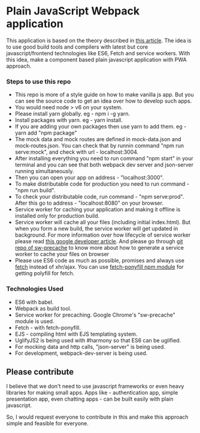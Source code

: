 # Plain JavaScript Webpack application
This application is based on the theory described in [this article](https://www.codementor.io/vineetdev/how-to-effectively-develop-vanilla-javascript-application-5k19c0ct9).
The idea is to use good build tools and compilers with latest but core javascript/frontend technologies like ES6, Fetch and service workers. With this idea, make a component based plain javascript application with PWA approach.

### Steps to use this repo
* This repo is more of a style guide on how to make vanilla js app. But you can see the source code to get an idea over how to develop such apps.
* You would need node > v6 on your system.
* Please install yarn globally. eg - npm i -g yarn.
* Install packages with yarn. eg - yarn install.
* If you are adding your own packages then use yarn to add them. eg - yarn add "npm package"
* The mock data and mock routes are defined in mock-data.json and mock-routes.json. You can check that by runnin command "npm run serve:mock", and check with url - localhost:3004.
* After installing everything you need to run command "npm start" in your terminal and you can see that both webpack dev server and json-server running simultaneously.
* Then you can open your app on address - "localhost:3000".
* To make distributable code for production you need to run command - "npm run build".
* To check your distributable code, run command - "npm serve:prod". After this go to address - "localhost:8080" on your browser.
* Service worker for caching your application and making it offline is installed only for production build.
* Service worker will cache all your files (including initial index.html). But when you form a new build, the service worker will get updated in background. For more information over how lifecycle of service worker please read [this google developer article](https://developers.google.com/web/fundamentals/getting-started/primers/service-workers). And please go through [git repo of sw-precache](https://github.com/GoogleChrome/sw-precache) to know more about how to generate a service worker to cache your files on browser
* Please use ES6 code as much as possible, promises and always use [fetch](https://developer.mozilla.org/en/docs/Web/API/Fetch_API) instead of xhr/ajax. You can use [fetch-ponyfill npm module](https://github.com/qubyte/fetch-ponyfill) for getting polyfill for fetch.

### Technologies Used
* ES6 with babel.
* Webpack as build tool.
* Service worker for precaching. Google Chrome's "sw-precache" module is used.
* Fetch - with fetch-ponyfill.
* EJS - compiling html with EJS templating system.
* UglifyJS2 is being used with #harmony so that ES6 can be uglified.
* For mocking data and http calls, "json-server" is being used.
* For development, webpack-dev-server is being used.

## Please contribute
I believe that we don't need to use javascript frameworks or even heavy libraries for making small apps. Apps like - authentication app, simple presentation app, even chatting apps - can be built easily with plain javascript.

So, I would request everyone to contribute in this and make this approach simple and feasible for everyone.
